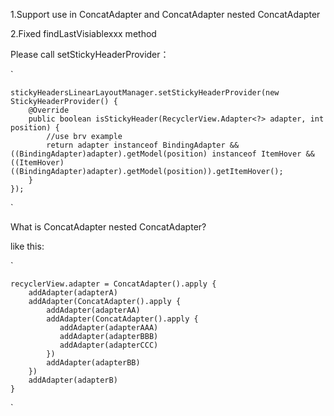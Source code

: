 
1.Support use in ConcatAdapter and ConcatAdapter nested ConcatAdapter

2.Fixed findLastVisiablexxx method

Please call setStickyHeaderProvider：

`

    stickyHeadersLinearLayoutManager.setStickyHeaderProvider(new StickyHeaderProvider() {
        @Override
        public boolean isStickyHeader(RecyclerView.Adapter<?> adapter, int position) {
            //use brv example
            return adapter instanceof BindingAdapter && ((BindingAdapter)adapter).getModel(position) instanceof ItemHover && ((ItemHover)((BindingAdapter)adapter).getModel(position)).getItemHover();
        }
    });
`

What is ConcatAdapter nested ConcatAdapter? 

like this:

`

    recyclerView.adapter = ConcatAdapter().apply {
        addAdapter(adapterA)
        addAdapter(ConcatAdapter().apply {
            addAdapter(adapterAA)
            addAdapter(ConcatAdapter().apply {
               addAdapter(adapterAAA)
               addAdapter(adapterBBB)
               addAdapter(adapterCCC)
            })
            addAdapter(adapterBB)
        })
        addAdapter(adapterB)
    }
`

